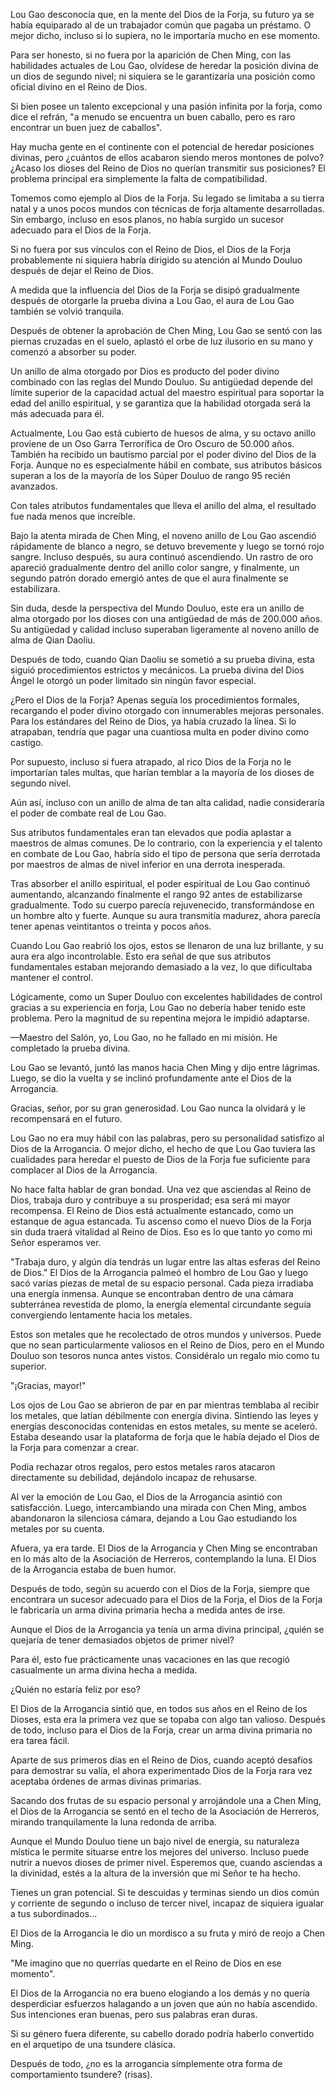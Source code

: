 
Lou Gao desconocía que, en la mente del Dios de la Forja, su futuro ya se había equiparado al de un trabajador común que pagaba un préstamo. O mejor dicho, incluso si lo supiera, no le importaría mucho en ese momento.

Para ser honesto, si no fuera por la aparición de Chen Ming, con las habilidades actuales de Lou Gao, olvídese de heredar la posición divina de un dios de segundo nivel; ni siquiera se le garantizaría una posición como oficial divino en el Reino de Dios.

Si bien posee un talento excepcional y una pasión infinita por la forja, como dice el refrán, "a menudo se encuentra un buen caballo, pero es raro encontrar un buen juez de caballos".

Hay mucha gente en el continente con el potencial de heredar posiciones divinas, pero ¿cuántos de ellos acabaron siendo meros montones de polvo? ¿Acaso los dioses del Reino de Dios no querían transmitir sus posiciones? El problema principal era simplemente la falta de compatibilidad.

Tomemos como ejemplo al Dios de la Forja. Su legado se limitaba a su tierra natal y a unos pocos mundos con técnicas de forja altamente desarrolladas. Sin embargo, incluso en esos planos, no había surgido un sucesor adecuado para el Dios de la Forja.

Si no fuera por sus vínculos con el Reino de Dios, el Dios de la Forja probablemente ni siquiera habría dirigido su atención al Mundo Douluo después de dejar el Reino de Dios.

A medida que la influencia del Dios de la Forja se disipó gradualmente después de otorgarle la prueba divina a Lou Gao, el aura de Lou Gao también se volvió tranquila.

Después de obtener la aprobación de Chen Ming, Lou Gao se sentó con las piernas cruzadas en el suelo, aplastó el orbe de luz ilusorio en su mano y comenzó a absorber su poder.

Un anillo de alma otorgado por Dios es producto del poder divino combinado con las reglas del Mundo Douluo. Su antigüedad depende del límite superior de la capacidad actual del maestro espiritual para soportar la edad del anillo espiritual, y se garantiza que la habilidad otorgada será la más adecuada para él.

Actualmente, Lou Gao está cubierto de huesos de alma, y su octavo anillo proviene de un Oso Garra Terrorífica de Oro Oscuro de 50.000 años. También ha recibido un bautismo parcial por el poder divino del Dios de la Forja. Aunque no es especialmente hábil en combate, sus atributos básicos superan a los de la mayoría de los Súper Douluo de rango 95 recién avanzados.

Con tales atributos fundamentales que lleva el anillo del alma, el resultado fue nada menos que increíble.

Bajo la atenta mirada de Chen Ming, el noveno anillo de Lou Gao ascendió rápidamente de blanco a negro, se detuvo brevemente y luego se tornó rojo sangre. Incluso después, su aura continuó ascendiendo. Un rastro de oro apareció gradualmente dentro del anillo color sangre, y finalmente, un segundo patrón dorado emergió antes de que el aura finalmente se estabilizara.

Sin duda, desde la perspectiva del Mundo Douluo, este era un anillo de alma otorgado por los dioses con una antigüedad de más de 200.000 años. Su antigüedad y calidad incluso superaban ligeramente al noveno anillo de alma de Qian Daoliu.

Después de todo, cuando Qian Daoliu se sometió a su prueba divina, esta siguió procedimientos estrictos y mecánicos. La prueba divina del Dios Ángel le otorgó un poder limitado sin ningún favor especial.

¿Pero el Dios de la Forja? Apenas seguía los procedimientos formales, recargando el poder divino otorgado con innumerables mejoras personales. Para los estándares del Reino de Dios, ya había cruzado la línea. Si lo atrapaban, tendría que pagar una cuantiosa multa en poder divino como castigo.

Por supuesto, incluso si fuera atrapado, al rico Dios de la Forja no le importarían tales multas, que harían temblar a la mayoría de los dioses de segundo nivel.

Aún así, incluso con un anillo de alma de tan alta calidad, nadie consideraría el poder de combate real de Lou Gao.

Sus atributos fundamentales eran tan elevados que podía aplastar a maestros de almas comunes. De lo contrario, con la experiencia y el talento en combate de Lou Gao, habría sido el tipo de persona que sería derrotada por maestros de almas de nivel inferior en una derrota inesperada.

Tras absorber el anillo espiritual, el poder espiritual de Lou Gao continuó aumentando, alcanzando finalmente el rango 92 antes de estabilizarse gradualmente. Todo su cuerpo parecía rejuvenecido, transformándose en un hombre alto y fuerte. Aunque su aura transmitía madurez, ahora parecía tener apenas veintitantos o treinta y pocos años.

Cuando Lou Gao reabrió los ojos, estos se llenaron de una luz brillante, y su aura era algo incontrolable. Esto era señal de que sus atributos fundamentales estaban mejorando demasiado a la vez, lo que dificultaba mantener el control.

Lógicamente, como un Super Douluo con excelentes habilidades de control gracias a su experiencia en forja, Lou Gao no debería haber tenido este problema. Pero la magnitud de su repentina mejora le impidió adaptarse.

—Maestro del Salón, yo, Lou Gao, no he fallado en mi misión. He completado la prueba divina.

Lou Gao se levantó, juntó las manos hacia Chen Ming y dijo entre lágrimas. Luego, se dio la vuelta y se inclinó profundamente ante el Dios de la Arrogancia.

Gracias, señor, por su gran generosidad. Lou Gao nunca la olvidará y le recompensará en el futuro.

Lou Gao no era muy hábil con las palabras, pero su personalidad satisfizo al Dios de la Arrogancia. O mejor dicho, el hecho de que Lou Gao tuviera las cualidades para heredar el puesto de Dios de la Forja fue suficiente para complacer al Dios de la Arrogancia.

No hace falta hablar de gran bondad. Una vez que asciendas al Reino de Dios, trabaja duro y contribuye a su prosperidad; esa será mi mayor recompensa. El Reino de Dios está actualmente estancado, como un estanque de agua estancada. Tu ascenso como el nuevo Dios de la Forja sin duda traerá vitalidad al Reino de Dios. Eso es lo que tanto yo como mi Señor esperamos ver.

"Trabaja duro, y algún día tendrás un lugar entre las altas esferas del Reino de Dios." El Dios de la Arrogancia palmeó el hombro de Lou Gao y luego sacó varias piezas de metal de su espacio personal. Cada pieza irradiaba una energía inmensa. Aunque se encontraban dentro de una cámara subterránea revestida de plomo, la energía elemental circundante seguía convergiendo lentamente hacia los metales.

Estos son metales que he recolectado de otros mundos y universos. Puede que no sean particularmente valiosos en el Reino de Dios, pero en el Mundo Douluo son tesoros nunca antes vistos. Considéralo un regalo mío como tu superior.

"¡Gracias, mayor!"

Los ojos de Lou Gao se abrieron de par en par mientras temblaba al recibir los metales, que latían débilmente con energía divina. Sintiendo las leyes y energías desconocidas contenidas en estos metales, su mente se aceleró. Estaba deseando usar la plataforma de forja que le había dejado el Dios de la Forja para comenzar a crear.

Podía rechazar otros regalos, pero estos metales raros atacaron directamente su debilidad, dejándolo incapaz de rehusarse.

Al ver la emoción de Lou Gao, el Dios de la Arrogancia asintió con satisfacción. Luego, intercambiando una mirada con Chen Ming, ambos abandonaron la silenciosa cámara, dejando a Lou Gao estudiando los metales por su cuenta.

Afuera, ya era tarde. El Dios de la Arrogancia y Chen Ming se encontraban en lo más alto de la Asociación de Herreros, contemplando la luna. El Dios de la Arrogancia estaba de buen humor.

Después de todo, según su acuerdo con el Dios de la Forja, siempre que encontrara un sucesor adecuado para el Dios de la Forja, el Dios de la Forja le fabricaría un arma divina primaria hecha a medida antes de irse.

Aunque el Dios de la Arrogancia ya tenía un arma divina principal, ¿quién se quejaría de tener demasiados objetos de primer nivel?

Para él, esto fue prácticamente unas vacaciones en las que recogió casualmente un arma divina hecha a medida.

¿Quién no estaría feliz por eso?

El Dios de la Arrogancia sintió que, en todos sus años en el Reino de los Dioses, esta era la primera vez que se topaba con algo tan valioso. Después de todo, incluso para el Dios de la Forja, crear un arma divina primaria no era tarea fácil.

Aparte de sus primeros días en el Reino de Dios, cuando aceptó desafíos para demostrar su valía, el ahora experimentado Dios de la Forja rara vez aceptaba órdenes de armas divinas primarias.

Sacando dos frutas de su espacio personal y arrojándole una a Chen Ming, el Dios de la Arrogancia se sentó en el techo de la Asociación de Herreros, mirando tranquilamente la luna redonda de arriba.

Aunque el Mundo Douluo tiene un bajo nivel de energía, su naturaleza mística le permite situarse entre los mejores del universo. Incluso puede nutrir a nuevos dioses de primer nivel. Esperemos que, cuando asciendas a la divinidad, estés a la altura de la inversión que mi Señor te ha hecho.

Tienes un gran potencial. Si te descuidas y terminas siendo un dios común y corriente de segundo o incluso de tercer nivel, incapaz de siquiera igualar a tus subordinados...

El Dios de la Arrogancia le dio un mordisco a su fruta y miró de reojo a Chen Ming.

"Me imagino que no querrías quedarte en el Reino de Dios en ese momento".

El Dios de la Arrogancia no era bueno elogiando a los demás y no quería desperdiciar esfuerzos halagando a un joven que aún no había ascendido. Sus intenciones eran buenas, pero sus palabras eran duras.

Si su género fuera diferente, su cabello dorado podría haberlo convertido en el arquetipo de una tsundere clásica.

Después de todo, ¿no es la arrogancia simplemente otra forma de comportamiento tsundere? (risas).